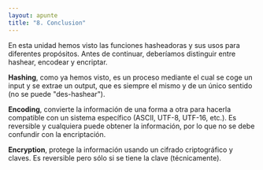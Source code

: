 ```yaml
---
layout: apunte
title: "8. Conclusion"
---
```


En esta unidad hemos visto las funciones hasheadoras y sus usos para diferentes propósitos. Antes de continuar, deberíamos distinguir entre hashear, encodear y encriptar.

**Hashing**, como ya hemos visto, es un proceso mediante el cual se coge un input y se extrae un output, que es siempre el mismo y de un único sentido (no se puede "des-hashear").

**Encoding**, convierte la información de una forma a otra para hacerla compatible con un sistema específico (ASCII, UTF-8, UTF-16, etc.). Es reversible y cualquiera puede obtener la información, por lo que no se debe confundir con la encriptación.

**Encryption**, protege la información usando un cifrado criptográfico y claves. Es reversible pero sólo si se tiene la clave (técnicamente).
